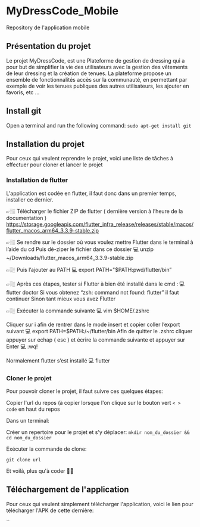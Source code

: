 # MyDressCode_Mobile
Repository de l'application mobile

## Présentation du projet 

Le projet MyDressCode, est une Plateforme de gestion de dressing qui a pour but de simplifier la vie des utilisateurs avec la gestion des vêtements de leur dressing et la création de tenues. La plateforme propose un ensemble de fonctionnalités accès sur la communauté, en permettant par exemple de voir les tenues publiques des autres utilisateurs, les ajouter en favoris, etc ...

## Install git

Open a terminal and run the following command: 
`sudo apt-get install git`

## Installation du projet
Pour ceux qui veulent reprendre le projet, voici une liste de tâches à effectuer pour cloner et lancer le projet

### Installation de flutter
L'application est codée en flutter, il faut donc dans un premier temps, installer ce dernier.

👉🏼 Télécharger le fichier ZIP de flutter ( dernière version à l’heure de la documentation )
https://storage.googleapis.com/flutter_infra_release/releases/stable/macos/flutter_macos_arm64_3.3.9-stable.zip

👉🏼 Se rendre sur le dossier où vous voulez mettre Flutter dans le terminal à l’aide du cd Puis dé-ziper le fichier dans ce dossier
💻 unzip ~/Downloads/flutter_macos_arm64_3.3.9-stable.zip

👉🏼 Puis l’ajouter au PATH
💻 export PATH="$PATH:pwd/flutter/bin”

👉🏼 Après ces étapes, tester si Flutter à bien été installé dans le cmd :
💻 flutter doctor
Si vous obtenez “zsh: command not found: flutter” il faut continuer
Sinon tant mieux vous avez Flutter

👉🏼 Exécuter la commande suivante
💻 vim $HOME/.zshrc

Cliquer sur i afin de rentrer dans le mode insert et copier coller l’export suivant
💻 export PATH=$PATH:/~/flutter/bin
Afin de quitter le .zshrc cliquer appuyer sur echap ( esc ) et écrire la commande suivante
et appuyer sur Enter
💻 :wq!

Normalement flutter s’est installé
💻 flutter

### Cloner le projet 
Pour pouvoir cloner le projet, il faut suivre ces quelques étapes:

Copier l'url du repos (à copier lorsque l'on clique sur le bouton vert `< > code` en haut du repos

Dans un terminal:

  Créer un repertoire pour le projet et s'y déplacer: `mkdir nom_du_dossier && cd nom_du_dossier`
  
  Exécuter la commande de clone: 
  
  `git clone url`

Et voilà, plus qu'à coder 👍🏻

## Téléchargement de l'application
Pour ceux qui veulent simplement télécharger l'application, voici le lien pour télécharger l'APK de cette dernière:

``
